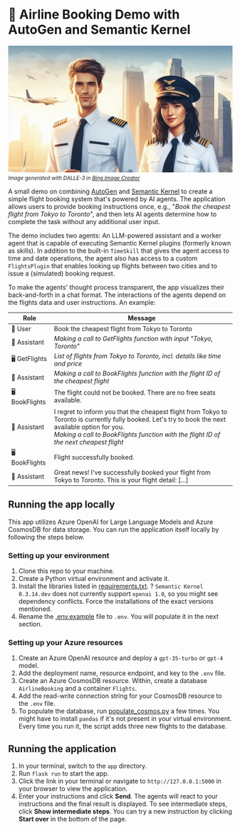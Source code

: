 # 🛫 Airline Booking Demo with AutoGen and Semantic Kernel

![Two pilots smiling](/app/static/img/banner.png)<br>
<small>*Image generated with DALLE-3 in [Bing Image Creator](https://bing.com/images/create)*</small>

A small demo on combining [AutoGen](https://github.com/microsoft/autogen) and [Semantic Kernel](https://github.com/microsoft/semantic-kernel) to create a simple flight booking system that's powered by AI agents.
The application allows users to provide booking instructions once, e.g., "*Book the cheapest flight from Tokyo to Toronto*", and then lets AI agents determine how to complete the task without any additional user input. 

The demo includes two agents: An LLM-powered assistant and a worker agent that is capable of executing Semantic Kernel plugins (formerly known as skills). In addition to the built-in `TimeSkill` that gives the agent access to time and date operations, the agent also has access to a custom `FlightsPlugin` that enables looking up flights between two cities and to issue a (simulated) booking request.

To make the agents' thought process transparent, the app visualizes their back-and-forth in a chat format. The interactions of the agents depend on the flights data and user instructions. An example:

| Role | Message |
| -------- | -------- |
| 👤 User   | Book the cheapest flight from Tokyo to Toronto   |
| 🤖 Assistant   | *Making a call to GetFlights function with input "Tokyo, Toronto"*   |
| 🖥️ GetFlights | *List of flights from Tokyo to Toronto, incl. details like time and price* |
| 🤖 Assistant | *Making a call to BookFlights function with the flight ID of the cheapest flight* |
| 🖥️ BookFlights | The flight could not be booked. There are no free seats available. |
| 🤖 Assistant | I regret to inform you that the cheapest flight from Tokyo to Toronto is currently fully booked. Let's try to book the next available option for you. <br>*Making a call to BookFlights function with the flight ID of the next cheapest flight* |
| 🖥️ BookFlights | Flight successfully booked. |
| 🤖 Assistant | Great news! I've successfully booked your flight from Tokyo to Toronto. This is your flight detail: [...]

## Running the app locally
This app utilizes Azure OpenAI for Large Language Models and Azure CosmosDB for data storage. You can run the application itself locally by following the steps below.

### Setting up your environment
1. Clone this repo to your machine.
1. Create a Python virtual environment and activate it.
1. Install the libraries listed in [requirements.txt](app/requirements.txt). ? `Semantic Kernel 0.3.14.dev` does not currently support `openai 1.0`, so you might see dependency conflicts. Force the installations of the exact versions mentioned.
1. Rename the [.env.example](/app/.env.example) file to `.env`. You will populate it in the next section.

### Setting up your Azure resources
1. Create an Azure OpenAI resource and deploy a `gpt-35-turbo` or `gpt-4` model.
1. Add the deployment name, resource endpoint, and key to the `.env` file.
1. Create an Azure CosmosDB resource. Within, create a database `AirlineBooking` and a container `Flights`.
1. Add the read-write connection string for your CosmosDB resource to the `.env` file.
1. To populate the database, run [populate_cosmos.py](/setup/populate_cosmos.py) a few times. You might have to install `pandas` if it's not present in your virtual environment. Every time you run it, the script adds three new flights to the database. 

## Running the application
1. In your terminal, switch to the `app` directory. 
1. Run `flask run` to start the app.
1. Click the link in your terminal or navigate to `http://127.0.0.1:5000` in your browser to view the application.
1. Enter your instructions and click **Send**. The agents will react to your instructions and the final result is displayed. To see intermediate steps, click **Show intermediate steps**. You can try a new instruction by clicking **Start over** in the bottom of the page.